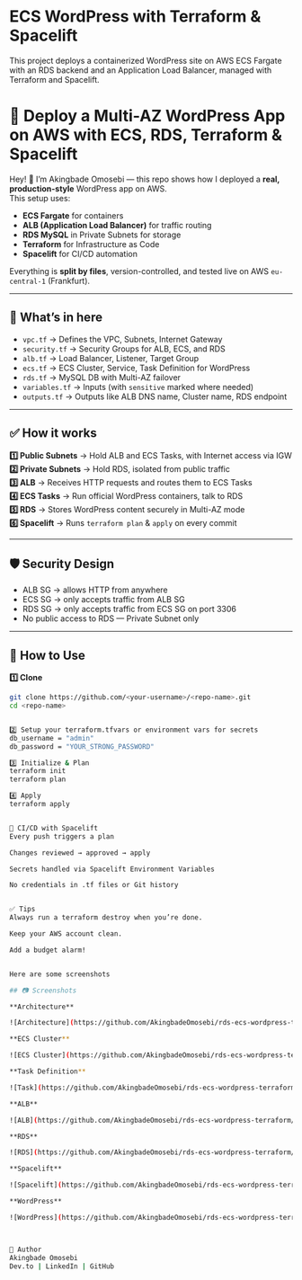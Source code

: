 # ECS WordPress with Terraform & Spacelift

This project deploys a containerized WordPress site on AWS ECS Fargate with an RDS backend and an Application Load Balancer, managed with Terraform and Spacelift.
# 🚀 Deploy a Multi-AZ WordPress App on AWS with ECS, RDS, Terraform & Spacelift

Hey! 👋 I’m Akingbade Omosebi — this repo shows how I deployed a **real, production-style** WordPress app on AWS.  
This setup uses:
- **ECS Fargate** for containers
- **ALB (Application Load Balancer)** for traffic routing
- **RDS MySQL** in Private Subnets for storage
- **Terraform** for Infrastructure as Code
- **Spacelift** for CI/CD automation

Everything is **split by files**, version-controlled, and tested live on AWS `eu-central-1` (Frankfurt).

---

## 📌 **What’s in here**

- `vpc.tf` → Defines the VPC, Subnets, Internet Gateway
- `security.tf` → Security Groups for ALB, ECS, and RDS
- `alb.tf` → Load Balancer, Listener, Target Group
- `ecs.tf` → ECS Cluster, Service, Task Definition for WordPress
- `rds.tf` → MySQL DB with Multi-AZ failover
- `variables.tf` → Inputs (with `sensitive` marked where needed)
- `outputs.tf` → Outputs like ALB DNS name, Cluster name, RDS endpoint

---

## ✅ **How it works**

**1️⃣ Public Subnets** → Hold ALB and ECS Tasks, with Internet access via IGW  
**2️⃣ Private Subnets** → Hold RDS, isolated from public traffic  
**3️⃣ ALB** → Receives HTTP requests and routes them to ECS Tasks  
**4️⃣ ECS Tasks** → Run official WordPress containers, talk to RDS  
**5️⃣ RDS** → Stores WordPress content securely in Multi-AZ mode  
**6️⃣ Spacelift** → Runs `terraform plan` & `apply` on every commit

---

## 🛡️ **Security Design**

- ALB SG → allows HTTP from anywhere
- ECS SG → only accepts traffic from ALB SG
- RDS SG → only accepts traffic from ECS SG on port 3306
- No public access to RDS — Private Subnet only

---

## 📌 **How to Use**

**1️⃣ Clone**
```bash
git clone https://github.com/<your-username>/<repo-name>.git
cd <repo-name>


2️⃣ Setup your terraform.tfvars or environment vars for secrets
db_username = "admin"
db_password = "YOUR_STRONG_PASSWORD"

3️⃣ Initialize & Plan
terraform init
terraform plan

4️⃣ Apply
terraform apply


🚦 CI/CD with Spacelift
Every push triggers a plan

Changes reviewed → approved → apply

Secrets handled via Spacelift Environment Variables

No credentials in .tf files or Git history


✅ Tips
Always run a terraform destroy when you’re done.

Keep your AWS account clean.

Add a budget alarm!


Here are some screenshots

## 📷 Screenshots

**Architecture**

![Architecture](https://github.com/AkingbadeOmosebi/rds-ecs-wordpress-terraform/blob/main/screenshots/architecture.png?raw=true)

**ECS Cluster**

![ECS Cluster](https://github.com/AkingbadeOmosebi/rds-ecs-wordpress-terraform/blob/main/screenshots/cluster.png?raw=true)

**Task Definition**

![Task](https://github.com/AkingbadeOmosebi/rds-ecs-wordpress-terraform/blob/main/screenshots/task.png?raw=true)

**ALB**

![ALB](https://github.com/AkingbadeOmosebi/rds-ecs-wordpress-terraform/blob/main/screenshots/alb.png?raw=true)

**RDS**

![RDS](https://github.com/AkingbadeOmosebi/rds-ecs-wordpress-terraform/blob/main/screenshots/rds.png?raw=true)

**Spacelift**

![Spacelift](https://github.com/AkingbadeOmosebi/rds-ecs-wordpress-terraform/blob/main/screenshots/spacelift.png?raw=true)

**WordPress**

![WordPress](https://github.com/AkingbadeOmosebi/rds-ecs-wordpress-terraform/blob/main/screenshots/wps.png?raw=true)



🫡 Author
Akingbade Omosebi
Dev.to | LinkedIn | GitHub